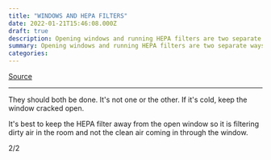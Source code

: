 ```yaml
---
title: "WINDOWS AND HEPA FILTERS"
date: 2022-01-21T15:46:08.000Z
draft: true
description: Opening windows and running HEPA filters are two separate ways to clean the air. You want to breathe in air without any virus particles. Air that comes in through the window and air that has been filtered through a HEPA filter are both virus free.
summary: Opening windows and running HEPA filters are two separate ways to clean the air. You want to breathe in air without any virus particles. Air that comes in through the window and air that has been filtered through a HEPA filter are both virus free.
categories:
---
```

[Source](https://twitter.com/joeyfox85/status/1484552904807694340)

---

They should both be done. It's not one or the other. If it's cold, keep the window cracked open.

It's best to keep the HEPA filter away from the open window so it is filtering dirty air in the room and not the clean air coming in through the window.

2/2